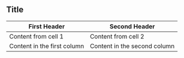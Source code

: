 ## Title

First Header | Second Header
------------ | -------------
Content from cell 1 | Content from cell 2
Content in the first column | Content in the second column